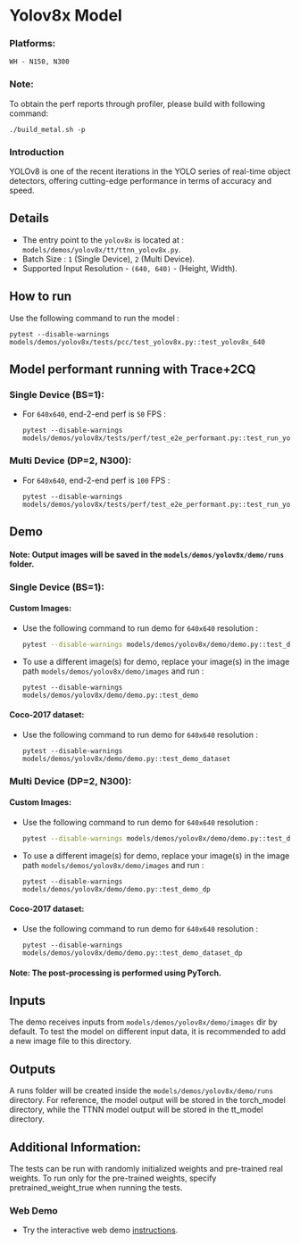 # Yolov8x Model

### Platforms:
    WH - N150, N300

### Note:


To obtain the perf reports through profiler, please build with following command:
```
./build_metal.sh -p
```


### Introduction
YOLOv8 is one of the recent iterations in the YOLO series of real-time object detectors, offering cutting-edge performance in terms of accuracy and speed.

## Details

- The entry point to the `yolov8x` is located at : `models/demos/yolov8x/tt/ttnn_yolov8x.py`.
- Batch Size : `1` (Single Device), `2` (Multi Device).
- Supported Input Resolution - `(640, 640)` - (Height, Width).


## How to run
Use the following command to run the model :
```
pytest --disable-warnings models/demos/yolov8x/tests/pcc/test_yolov8x.py::test_yolov8x_640
```

## Model performant running with Trace+2CQ

### Single Device (BS=1):
- For `640x640`, end-2-end perf is `50` FPS :

  ```
  pytest --disable-warnings models/demos/yolov8x/tests/perf/test_e2e_performant.py::test_run_yolov8x_performant
  ```

### Multi Device (DP=2, N300):

- For `640x640`, end-2-end perf is `100` FPS :

  ```
  pytest --disable-warnings models/demos/yolov8x/tests/perf/test_e2e_performant.py::test_run_yolov8x_performant_dp
  ```

## Demo

#### Note: Output images will be saved in the `models/demos/yolov8x/demo/runs` folder.

### Single Device (BS=1):

#### Custom Images:

- Use the following command to run demo for `640x640` resolution :

    ```bash
    pytest --disable-warnings models/demos/yolov8x/demo/demo.py::test_demo
    ```

- To use a different image(s) for demo, replace your image(s) in the image path `models/demos/yolov8x/demo/images` and run :

  ```
  pytest --disable-warnings models/demos/yolov8x/demo/demo.py::test_demo
  ```

#### Coco-2017 dataset:

- Use the following command to run demo for `640x640` resolution :

  ```
  pytest --disable-warnings models/demos/yolov8x/demo/demo.py::test_demo_dataset
  ```

### Multi Device (DP=2, N300):

#### Custom Images:

- Use the following command to run demo for `640x640` resolution :

  ```bash
  pytest --disable-warnings models/demos/yolov8x/demo/demo.py::test_demo_dp
  ```

- To use a different image(s) for demo, replace your image(s) in the image path `models/demos/yolov8x/demo/images` and run :

  ```
  pytest --disable-warnings models/demos/yolov8x/demo/demo.py::test_demo_dp
  ```

#### Coco-2017 dataset:

- Use the following command to run demo for `640x640` resolution :

  ```
  pytest --disable-warnings models/demos/yolov8x/demo/demo.py::test_demo_dataset_dp
  ```


#### Note: The post-processing is performed using PyTorch.

## Inputs
The demo receives inputs from `models/demos/yolov8x/demo/images` dir by default. To test the model on different input data, it is recommended to add a new image file to this directory.

## Outputs
A runs folder will be created inside the `models/demos/yolov8x/demo/runs` directory. For reference, the model output will be stored in the torch_model directory, while the TTNN model output will be stored in the tt_model directory.

## Additional Information:
The tests can be run with  randomly initialized weights and pre-trained real weights.  To run only for the pre-trained weights, specify pretrained_weight_true when running the tests.

### Web Demo
- Try the interactive web demo [instructions](https://github.com/tenstorrent/tt-metal/blob/main/models/demos/yolov8x/web_demo/README.md).
